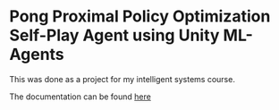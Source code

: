 # Pong Proximal Policy Optimization Self-Play Agent using Unity ML-Agents 
This was done as a project for my intelligent systems course. 

The documentation can be found [here](https://github.com/EricBL3/pong-mlagents/blob/main/Pong%20Proximal%20Policy%20Optimization%20Self-Play%20Agent%20using%20Unity%20ML-Agents.pdf)
